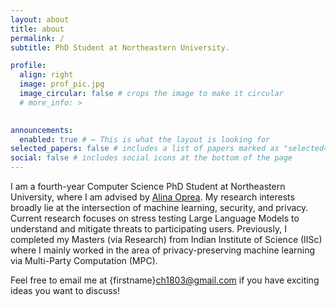 ```yaml
---
layout: about
title: about
permalink: /
subtitle: PhD Student at Northeastern University. 

profile:
  align: right
  image: prof_pic.jpg
  image_circular: false # crops the image to make it circular
  # more_info: >
   

announcements:
  enabled: true # ← This is what the layout is looking for
selected_papers: false # includes a list of papers marked as "selected={true}"
social: false # includes social icons at the bottom of the page
---
```

I am a fourth-year Computer Science PhD Student at Northeastern University, where I am advised by [Alina Oprea](https://www.khoury.northeastern.edu/home/alina/). My research interests broadly lie at the intersection of machine learning, security, and privacy. Current research focuses on stress testing Large Language Models to understand and mitigate threats to participating users. Previously, I completed my Masters (via Research) from Indian Institute of Science (IISc) where I mainly worked in the area of privacy-preserving machine learning via Multi-Party Computation (MPC). 

Feel free to email me at {firstname}ch1803@gmail.com if you have exciting ideas you want to discuss!


<!-- Write your biography here. Tell the world about yourself. Link to your favorite [subreddit](http://reddit.com). You can put a picture in, too. The code is already in, just name your picture `prof_pic.jpg` and put it in the `img/` folder.

Put your address / P.O. box / other info right below your picture. You can also disable any of these elements by editing `profile` property of the YAML header of your `_pages/about.md`. Edit `_bibliography/papers.bib` and Jekyll will render your [publications page](/al-folio/publications/) automatically.

Link to your social media connections, too. This theme is set up to use [Font Awesome icons](https://fontawesome.com/) and [Academicons](https://jpswalsh.github.io/academicons/), like the ones below. Add your Facebook, Twitter, LinkedIn, Google Scholar, or just disable all of them. -->
